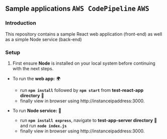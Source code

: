 
## Sample applications <kbd> AWS CodePipeline</kbd> <kbd>AWS</kbd>

### Introduction
This repository contains a sample React web application (front-end) as well as a simple Node service (back-end)

### Setup
1. First ensure **Node** is installed on your local system before continuing with the next steps.
* To run the **web app:** :earth_africa: 
  * run **`npm install`** followed by **`npm start`** from ****test-react-app directory**** :open_file_folder: 
  * finally view in browser using http://instanceipaddress:3000.


* To run **Node service:** :wrench:
  * run **`npm install express`**, navigate to ****test-app-server directory**** :open_file_folder: and run **`node index.js`** 
  * finally view in browser using http://instanceipaddress:3000.

